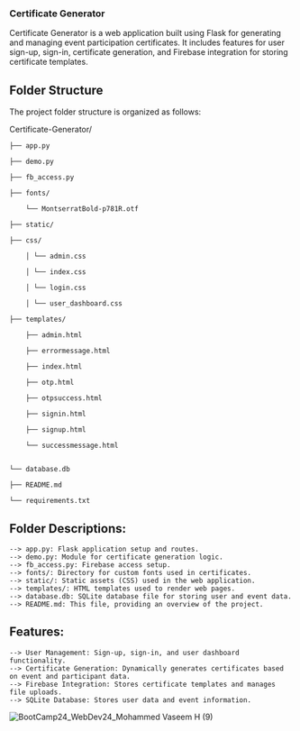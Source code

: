 ### Certificate Generator

Certificate Generator is a web application built using Flask for generating and managing event participation certificates. It includes features for user sign-up, sign-in, certificate generation, and Firebase integration for storing certificate templates.

## Folder Structure

The project folder structure is organized as follows:

Certificate-Generator/


    
    ├── app.py
    
    ├── demo.py
    
    ├── fb_access.py
    
    ├── fonts/
    
        └── MontserratBold-p781R.otf
        
    ├── static/
    
    ├── css/
    
        │ └── admin.css
        
        │ └── index.css
    
        │ └── login.css
        
        │ └── user_dashboard.css
        
    ├── templates/
    
        ├── admin.html
        
        ├── errormessage.html
        
        ├── index.html
        
        ├── otp.html
        
        ├── otpsuccess.html
        
        ├── signin.html
        
        ├── signup.html
        
        └── successmessage.html
    
        
    └── database.db
    
    ├── README.md
    
    └── requirements.txt


## Folder Descriptions:


    --> app.py: Flask application setup and routes.
    --> demo.py: Module for certificate generation logic.
    --> fb_access.py: Firebase access setup.
    --> fonts/: Directory for custom fonts used in certificates.
    --> static/: Static assets (CSS) used in the web application.
    --> templates/: HTML templates used to render web pages.
    --> database.db: SQLite database file for storing user and event data.
    --> README.md: This file, providing an overview of the project.

## Features:

    --> User Management: Sign-up, sign-in, and user dashboard functionality.
    --> Certificate Generation: Dynamically generates certificates based on event and participant data.
    --> Firebase Integration: Stores certificate templates and manages file uploads.
    --> SQLite Database: Stores user data and event information.




 ![BootCamp24_WebDev24_Mohammed Vaseem H (9)](https://github.com/LiveWiresSRM2023/Certificate-Generator/assets/143991442/19285408-cd0d-4d1b-9e67-8fef16c71b7c)
